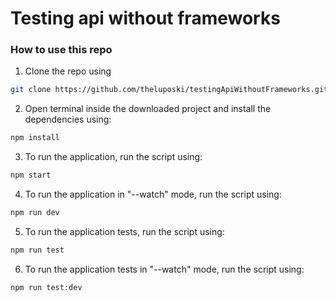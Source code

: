 # Testing api without frameworks

### How to use this repo

1. Clone the repo using

```bash
git clone https://github.com/theluposki/testingApiWithoutFrameworks.git
```

2. Open terminal inside the downloaded project and install the dependencies using:

```bash
npm install
```

3. To run the application, run the script using:

```bash
npm start
```

4. To run the application in "--watch" mode, run the script using:
```bash
npm run dev
```

5. To run the application tests, run the script using:

```bash
npm run test
```

6. To run the application tests in "--watch" mode, run the script using:

```bash
npm run test:dev
```
